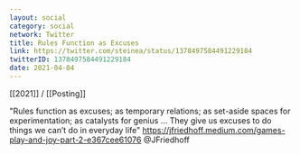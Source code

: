 ```yaml
---
layout: social
category: social
network: Twitter
title: Rules Function as Excuses
link: https://twitter.com/steinea/status/1378497584491229184
twitterID: 1378497584491229184
date: 2021-04-04
---
```


[[2021]] / [[Posting]]

"Rules function as excuses; as temporary relations; as set-aside spaces for experimentation; as catalysts for genius ... They give us excuses to do things we can’t do in everyday life" <https://jfriedhoff.medium.com/games-play-and-joy-part-2-e367cee61076> @JFriedhoff
